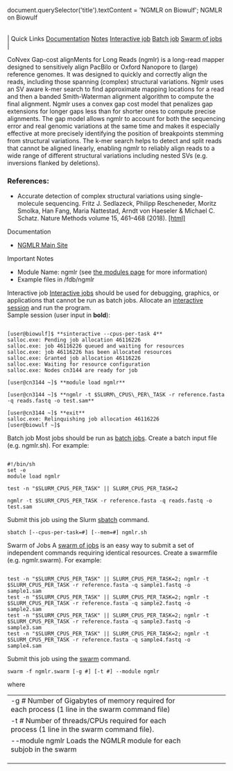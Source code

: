 

document.querySelector('title').textContent = 'NGMLR on Biowulf';
NGMLR on Biowulf


|  |
| --- |
| 
Quick Links
[Documentation](#doc)
[Notes](#notes)
[Interactive job](#int) 
[Batch job](#sbatch) 
[Swarm of jobs](#swarm) 
 |



CoNvex Gap-cost alignMents for Long Reads (ngmlr) is a long-read mapper designed to sensitively align PacBilo or Oxford Nanopore to (large) reference genomes. It was designed to quickly and correctly align the reads, including those spanning (complex) structural variations. Ngmlr uses an SV aware k-mer search to find approximate mapping locations for a read and then a banded Smith-Waterman alignment algorithm to compute the final alignment. Ngmlr uses a convex gap cost model that penalizes gap extensions for longer gaps less than for shorter ones to compute precise alignments. The gap model allows ngmlr to account for both the sequencing error and real genomic variations at the same time and makes it especially effective at more precisely identifying the position of breakpoints stemming from structural variations. The k-mer search helps to detect and split reads that cannot be aligned linearly, enabling ngmlr to reliably align reads to a wide range of different structural variations including nested SVs (e.g. inversions flanked by deletions).



### References:


* Accurate detection of complex structural variations using single-molecule sequencing.
Fritz J. Sedlazeck, Philipp Rescheneder, Moritz Smolka, Han Fang, Maria Nattestad, Arndt von Haeseler & Michael C. Schatz.
Nature Methods
volume 15, 461–468 (2018).
[[html]](https://www.nature.com/articles/s41592-018-0001-7)


Documentation
* [NGMLR Main Site](https://github.com/philres/ngmlr)


Important Notes
* Module Name: ngmlr (see [the modules page](/apps/modules.html) for more information)
* Example files in /fdb/ngmlr



Interactive job
[Interactive jobs](/docs/userguide.html#int) should be used for debugging, graphics, or applications that cannot be run as batch jobs.
Allocate an [interactive session](/docs/userguide.html#int) and run the program.   
Sample session (user input in **bold**):



```

[user@biowulf]$ **sinteractive --cpus-per-task 4**
salloc.exe: Pending job allocation 46116226
salloc.exe: job 46116226 queued and waiting for resources
salloc.exe: job 46116226 has been allocated resources
salloc.exe: Granted job allocation 46116226
salloc.exe: Waiting for resource configuration
salloc.exe: Nodes cn3144 are ready for job

[user@cn3144 ~]$ **module load ngmlr**

[user@cn3144 ~]$ **ngmlr -t $SLURM\_CPUS\_PER\_TASK -r reference.fasta -q reads.fastq -o test.sam** 

[user@cn3144 ~]$ **exit**
salloc.exe: Relinquishing job allocation 46116226
[user@biowulf ~]$

```


Batch job
Most jobs should be run as [batch jobs](/docs/userguide.html#submit).
Create a batch input file (e.g. ngmlr.sh). For example:



```

#!/bin/sh
set -e
module load ngmlr

test -n "$SLURM_CPUS_PER_TASK" || SLURM_CPUS_PER_TASK=2

ngmlr -t $SLURM_CPUS_PER_TASK -r reference.fasta -q reads.fastq -o test.sam 

```

Submit this job using the Slurm [sbatch](/docs/userguide.html) command.



```
sbatch [--cpus-per-task=#] [--mem=#] ngmlr.sh
```

Swarm of Jobs 
A [swarm of jobs](/apps/swarm.html) is an easy way to submit a set of independent commands requiring identical resources.
Create a swarmfile (e.g. ngmlr.swarm). For example:



```

test -n "$SLURM_CPUS_PER_TASK" || SLURM_CPUS_PER_TASK=2; ngmlr -t $SLURM_CPUS_PER_TASK -r reference.fasta -q sample1.fastq -o sample1.sam
test -n "$SLURM_CPUS_PER_TASK" || SLURM_CPUS_PER_TASK=2; ngmlr -t $SLURM_CPUS_PER_TASK -r reference.fasta -q sample2.fastq -o sample2.sam
test -n "$SLURM_CPUS_PER_TASK" || SLURM_CPUS_PER_TASK=2; ngmlr -t $SLURM_CPUS_PER_TASK -r reference.fasta -q sample3.fastq -o sample3.sam
test -n "$SLURM_CPUS_PER_TASK" || SLURM_CPUS_PER_TASK=2; ngmlr -t $SLURM_CPUS_PER_TASK -r reference.fasta -q sample4.fastq -o sample4.sam

```

Submit this job using the [swarm](/apps/swarm.html) command.



```
swarm -f ngmlr.swarm [-g #] [-t #] --module ngmlr
```

where


|  |  |  |  |  |  |
| --- | --- | --- | --- | --- | --- |
| -g *#*  Number of Gigabytes of memory required for each process (1 line in the swarm command file)
 | -t *#* Number of threads/CPUs required for each process (1 line in the swarm command file).
 | --module ngmlr Loads the NGMLR module for each subjob in the swarm 
 | |
 | |
 | |








